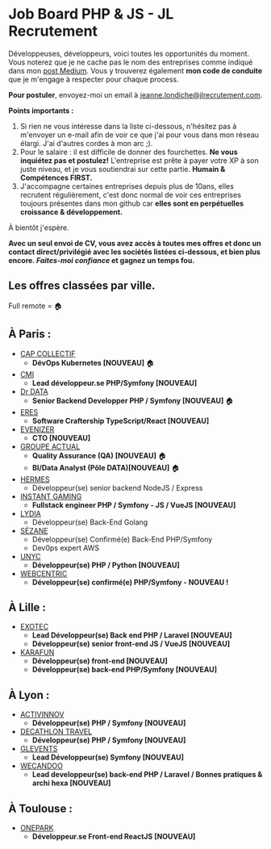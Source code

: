 # Job Board PHP & JS - JL Recrutement

Développeuses, développeurs, voici toutes les opportunités du moment. Vous noterez que je ne cache pas le nom des entreprises comme indiqué dans mon <a href="https://medium.com/@jlondiche/jarr%C3%AAte-le-recrutement-propri%C3%A9taire-je-d%C3%A9marre-l-open-source-6e33463aec9">post Medium</a>. Vous y trouverez également **mon code de conduite** que je m'engage à respecter pour chaque process.

**Pour postuler**, envoyez-moi un email à <a href="mailto:jeanne.londiche@jlrecrutement.com">jeanne.londiche@jlrecrutement.com</a>.

**Points importants :** 
1. Si rien ne vous intéresse dans la liste ci-dessous, n'hésitez pas à m'envoyer un e-mail afin de voir ce que j'ai pour vous dans mon réseau élargi. J'ai d'autres cordes à mon arc ;).
2. Pour le salaire : il est difficile de donner des fourchettes. **Ne vous inquiétez pas et postulez!** L'entreprise est prête à payer votre XP à son juste niveau, et je vous soutiendrai sur cette partie. **Humain & Compétences FIRST.**
3. J'accompagne certaines entreprises depuis plus de 10ans, elles recrutent régulièrement, c'est donc normal de voir ces entreprises toujours présentes dans mon github car **elles sont en perpétuelles croissance & développement.**

À bientôt j'espère.

**Avec un seul envoi de CV, vous avez accès à toutes mes offres et donc un contact direct/privilégié avec les sociétés listées ci-dessous, et bien plus encore. _Faites-moi confiance_ et gagnez un temps fou.**


## Les offres classées par ville.
Full remote = 🏠

## À Paris : 

- [CAP COLLECTIF](CAP_COLLECTIF.md)
	- **DévOps Kubernetes [NOUVEAU]** 🏠
- [CMI](CMI.md)
	- **Lead développeur.se PHP/Symfony [NOUVEAU]**
- [Dr DATA](DRDATA.md)
	- **Senior Backend Developper PHP / Symfony [NOUVEAU]** 🏠
- [ERES](ERES.md)
	- **Software Craftership TypeScript/React [NOUVEAU]**
- [EVENIZER](EVENIZER.md)
	- **CTO [NOUVEAU]**
- [GROUPE ACTUAL](GROUPE_ACTUAL.md)
	- **Quality Assurance (QA) [NOUVEAU]** 🏠
	- **BI/Data Analyst (Pôle DATA)[NOUVEAU]** 🏠
- [HERMES](HERMES.md) 
	- Développeur(se) senior backend NodeJS / Express
- [INSTANT GAMING](INSTANT_GAMING.md)
	- **Fullstack engineer PHP / Symfony - JS / VueJS [NOUVEAU]**
- [LYDIA](LYDIA.md) 
	- Développeur(se) Back-End Golang
- [SÉZANE](SEZANE.md) 
	- Développeur(se) Confirmé(e) Back-End PHP/Symfony
	- Dev0ps expert AWS
- [UNYC](UNYC.md)
	- **Développeur(se) PHP / Python [NOUVEAU]**
- [WEBCENTRIC](WEBCENTRIC.md) 
	- **Développeur(se) confirmé(e) PHP/Symfony - NOUVEAU !** 



## À Lille :

- [EXOTEC](EXOTEC.md) 
	- **Lead Développeur(se) Back end PHP / Laravel [NOUVEAU]**
	- **Développeur(se) senior front-end JS / VueJS [NOUVEAU]**
- [KARAFUN](KARAFUN.md)
	- **Développeur(se) front-end [NOUVEAU]**
	- **Développeur(se) back-end PHP/Symfony [NOUVEAU]**


## À Lyon : 

- [ACTIVINNOV](ACTIVINNOV.md)
	- **Développeur(se) PHP / Symfony [NOUVEAU]**
- [DECATHLON TRAVEL](DECATHLON_TRAVEL.md)
	- **Développeur(se) PHP / Symfony [NOUVEAU]**
- [GLEVENTS](GL_EVENTS.md)
	- **Lead Développeur(se) Symfony [NOUVEAU]**
- [WECANDOO](WECANDOO.md) 
	- **Lead developpeur(se) back-end PHP / Laravel / Bonnes pratiques & archi hexa [NOUVEAU]** 


## À Toulouse :

- [ONEPARK](ONEPARK.md)
	- **Développeur.se Front-end ReactJS [NOUVEAU]**
